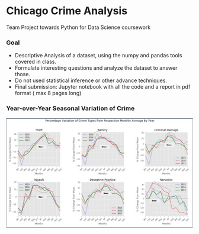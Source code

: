 # Chicago Crime Analysis
Team Project towards Python for Data Science coursework

### Goal 

- Descriptive Analysis of a dataset, using the numpy and pandas tools covered in class.
- Formulate interesting questions and analyze the dataset to answer those.  
- Do not used statistical inference or other advance techniques.
- Final submission: Jupyter notebook with all the code and a report in pdf format ( max 8 pages long)

### Year-over-Year Seasonal Variation of Crime 

 ![Alt text](crime_seasonal_variation.PNG) 
